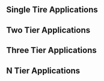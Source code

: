 ## Single Tire Applications
## Two Tier Applications
## Three Tier Applications
## N Tier Applications
